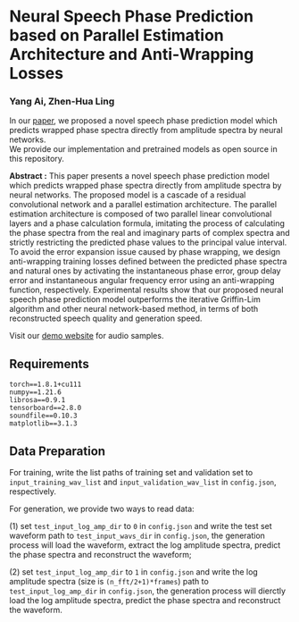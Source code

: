 # Neural Speech Phase Prediction based on Parallel Estimation Architecture and Anti-Wrapping Losses
### Yang Ai, Zhen-Hua Ling

In our [paper](https://arxiv.org/xxx), 
we proposed a novel speech phase prediction model which predicts wrapped phase spectra directly from amplitude spectra by neural networks.<br/>
We provide our implementation and pretrained models as open source in this repository.

**Abstract :**
This paper presents a novel speech phase prediction model which predicts wrapped phase spectra directly from amplitude spectra by neural networks. The proposed model is a cascade of a residual convolutional network and a parallel estimation architecture. The parallel estimation architecture is composed of two parallel linear convolutional layers and a phase calculation formula, imitating the process of calculating the phase spectra from the real and imaginary parts of complex spectra and strictly restricting the predicted phase values to the principal value interval. To avoid the error expansion issue caused by phase wrapping, we design anti-wrapping training losses defined between the predicted phase spectra and natural ones by activating the instantaneous phase error, group delay error and instantaneous angular frequency error using an anti-wrapping function, respectively. Experimental results show that our proposed neural speech phase prediction model outperforms the iterative Griffin-Lim algorithm and other neural network-based method, in terms of both reconstructed speech quality and generation speed.

Visit our [demo website](http://staff.ustc.edu.cn/~yangai/NSPP/demo.html) for audio samples.

## Requirements
```
torch==1.8.1+cu111
numpy==1.21.6
librosa==0.9.1
tensorboard==2.8.0
soundfile==0.10.3
matplotlib==3.1.3
```

## Data Preparation
For training, write the list paths of training set and validation set to `input_training_wav_list` and `input_validation_wav_list` in `config.json`, respectively.

For generation, we provide two ways to read data:

(1) set `test_input_log_amp_dir` to `0` in `config.json` and write the test set waveform path to `test_input_wavs_dir` in `config.json`, the generation process will load the waveform, extract the log amplitude spectra, predict the phase spectra and reconstruct the waveform;

(2) set `test_input_log_amp_dir` to `1` in `config.json` and write the log amplitude spectra (size is `(n_fft/2+1)*frames`) path to `test_input_log_amp_dir` in `config.json`, the generation process will dierctly load the log amplitude spectra, predict the phase spectra and reconstruct the waveform.
